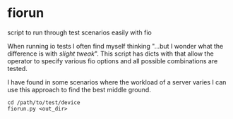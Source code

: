 # fiorun

script to run through test scenarios easily with fio

When running io tests I often find myself thinking "...but I wonder what
the difference is with *slight tweak*".  This script has dicts with that allow
the operator to specify various fio options and all possible combinations are tested.

I have found in some scenarios where the workload of a server varies I can use this
approach to find the best middle ground.

    cd /path/to/test/device
    fiorun.py <out_dir>
